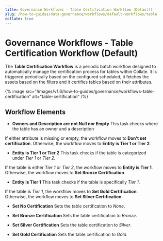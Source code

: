 ```yaml
---
title: Governance Workflows - Table Certification Workflow (Default)
slug: /how-to-guides/data-governance/workflows/default-workflows/table-certification
collate: true
---
```


# Governance Workflows - Table Certification Workflow (Default)

The **Table Certification Workflow** is a periodic batch workflow designed to automatically manage the certification process for tables within Collate.
It is triggered periodically based on the configured scheduled, it fetches the assets based on the filters and it certifies tables based on their attributes.

{% image src="/images/v1.6/how-to-guides/governance/workflows-table-certification" alt="table-certification" /%}

## Workflow Elements

- **Owners and Description are not Null nor Empty**
This task checks where the table has an owner and a description

If either attribute is missing or empty, the workflow moves to **Don't set certification**.
Otherwise, the workflow moves to **Entity is Tier 1 or Tier 2**.

- **Entity is Tier 1 or Tier 2**
This task checks if the table is categorized under *Tier 1* or *Tier 2*.

If the table is either *Tier 1* or *Tier 2*, the workflow moves to **Entity is Tier 1**.
Otherwise, the workflow moves to **Set Bronze Certification**.

- **Entity is Tier 1**
This task checks if the table is specifically *Tier 1*.

If the table is *Tier 1*, the workflow moves to **Set Gold Certification**.
Otherwise, the workflow moves to **Set Silver Certification**.

- **Set No Certification**
Sets the table certification to *None*.

- **Set Bronze Certification**
Sets the table certification to *Bronze*.

- **Set Silver Certification**
Sets the table certification to *Silver*.

- **Set Gold Certification**
Sets the table certification to *Gold*.

